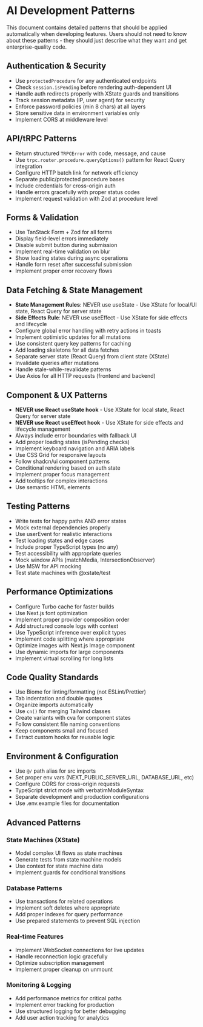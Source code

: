 # AI Development Patterns

This document contains detailed patterns that should be applied automatically when developing features. Users should not need to know about these patterns - they should just describe what they want and get enterprise-quality code.

## Authentication & Security

- Use `protectedProcedure` for any authenticated endpoints
- Check `session.isPending` before rendering auth-dependent UI  
- Handle auth redirects properly with XState guards and transitions
- Track session metadata (IP, user agent) for security
- Enforce password policies (min 8 chars) at all layers
- Store sensitive data in environment variables only
- Implement CORS at middleware level

## API/tRPC Patterns

- Return structured `TRPCError` with code, message, and cause
- Use `trpc.router.procedure.queryOptions()` pattern for React Query integration
- Configure HTTP batch link for network efficiency
- Separate public/protected procedure bases
- Include credentials for cross-origin auth
- Handle errors gracefully with proper status codes
- Implement request validation with Zod at procedure level

## Forms & Validation

- Use TanStack Form + Zod for all forms
- Display field-level errors immediately
- Disable submit button during submission
- Implement real-time validation on blur
- Show loading states during async operations
- Handle form reset after successful submission
- Implement proper error recovery flows

## Data Fetching & State Management

- **State Management Rules**: NEVER use useState - Use XState for local/UI state, React Query for server state
- **Side Effects Rule**: NEVER use useEffect - Use XState for side effects and lifecycle
- Configure global error handling with retry actions in toasts
- Implement optimistic updates for all mutations
- Use consistent query key patterns for caching
- Add loading skeletons for all data fetches
- Separate server state (React Query) from client state (XState)
- Invalidate queries after mutations
- Handle stale-while-revalidate patterns
- Use Axios for all HTTP requests (frontend and backend)

## Component & UX Patterns

- **NEVER use React useState hook** - Use XState for local state, React Query for server state
- **NEVER use React useEffect hook** - Use XState for side effects and lifecycle management
- Always include error boundaries with fallback UI
- Add proper loading states (isPending checks)
- Implement keyboard navigation and ARIA labels
- Use CSS Grid for responsive layouts
- Follow shadcn/ui component patterns
- Conditional rendering based on auth state
- Implement proper focus management
- Add tooltips for complex interactions
- Use semantic HTML elements

## Testing Patterns

- Write tests for happy paths AND error states
- Mock external dependencies properly
- Use userEvent for realistic interactions
- Test loading states and edge cases
- Include proper TypeScript types (no any)
- Test accessibility with appropriate queries
- Mock window APIs (matchMedia, IntersectionObserver)
- Use MSW for API mocking
- Test state machines with @xstate/test

## Performance Optimizations

- Configure Turbo cache for faster builds
- Use Next.js font optimization
- Implement proper provider composition order
- Add structured console logs with context
- Use TypeScript inference over explicit types
- Implement code splitting where appropriate
- Optimize images with Next.js Image component
- Use dynamic imports for large components
- Implement virtual scrolling for long lists

## Code Quality Standards

- Use Biome for linting/formatting (not ESLint/Prettier)
- Tab indentation and double quotes
- Organize imports automatically
- Use `cn()` for merging Tailwind classes
- Create variants with cva for component states
- Follow consistent file naming conventions
- Keep components small and focused
- Extract custom hooks for reusable logic

## Environment & Configuration

- Use `@/` path alias for src imports
- Set proper env vars (NEXT_PUBLIC_SERVER_URL, DATABASE_URL, etc)
- Configure CORS for cross-origin requests
- TypeScript strict mode with verbatimModuleSyntax
- Separate development and production configurations
- Use .env.example files for documentation

## Advanced Patterns

### State Machines (XState)
- Model complex UI flows as state machines
- Generate tests from state machine models
- Use context for state machine data
- Implement guards for conditional transitions

### Database Patterns
- Use transactions for related operations
- Implement soft deletes where appropriate
- Add proper indexes for query performance
- Use prepared statements to prevent SQL injection

### Real-time Features
- Implement WebSocket connections for live updates
- Handle reconnection logic gracefully
- Optimize subscription management
- Implement proper cleanup on unmount

### Monitoring & Logging
- Add performance metrics for critical paths
- Implement error tracking for production
- Use structured logging for better debugging
- Add user action tracking for analytics